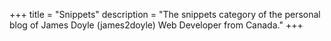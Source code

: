 +++
title = "Snippets"
description = "The snippets category of the personal blog of James Doyle (james2doyle) Web Developer from Canada."
+++
